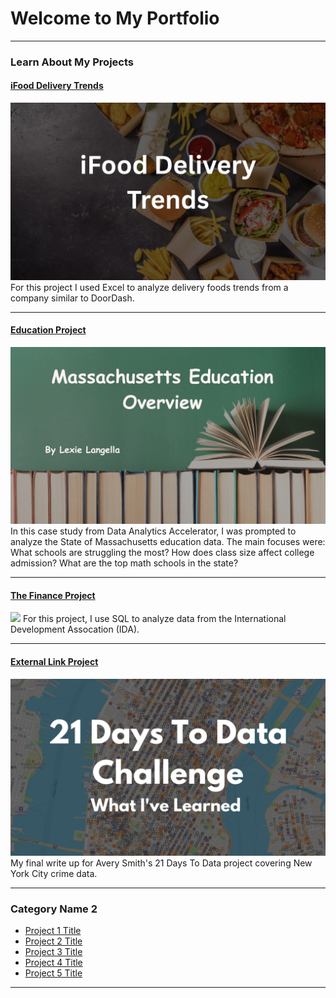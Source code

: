 # Welcome to My Portfolio

---

### Learn About My Projects

#### [iFood Delivery Trends](https://www.linkedin.com/pulse/unpacking-delivery-food-trends-insights-from-ifood-lexie-ewaze/)
[<img src="images/iFood Header.png?raw=true"/>](https://www.linkedin.com/pulse/unpacking-delivery-food-trends-insights-from-ifood-lexie-ewaze/)
For this project I used Excel to analyze delivery foods trends from a company similar to DoorDash. 

---
#### [Education Project](tableau_project.md)
[<img src="images/Massachusetts Education Overview.png?raw=true"/>](tableau_project.md)
In this case study from Data Analytics Accelerator, I was prompted to analyze the State of Massachusetts education data. The main focuses were:
What schools are struggling the most?
How does class size affect college admission?
What are the top math schools in the state? 

---
#### [The Finance Project](SQL.docx)
<img src="images/?raw=true"/>
For this project, I use SQL to analyze data from the International Development Assocation (IDA). 

---
#### [External Link Project](https://www.linkedin.com/pulse/what-i-learned-21-days-data-avery-smith)
[<img src="images/21 Days To Data Challenge What I've Learned Cover.png?raw=true"/>](https://www.linkedin.com/pulse/what-i-learned-21-days-data-avery-smith)
My final write up for Avery Smith's 21 Days To Data project covering New York City crime data. 

---
### Category Name 2

- [Project 1 Title](http://example.com/)
- [Project 2 Title](http://example.com/)
- [Project 3 Title](http://example.com/)
- [Project 4 Title](http://example.com/)
- [Project 5 Title](http://example.com/)

---





